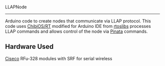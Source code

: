<pre></pre>
LLAPNode
*****
Arduino code to create nodes that communicate via LLAP protocol. This code uses [ChibiOS/RT](http://www.chibios.org/) modified for Arduino IDE from [rtoslibs](https://code.google.com/p/rtoslibs/) processes LLAP commands and allows control of the node via [Pinata](http://openmicros.org/index.php/articles/93-llap-lightweight-local-automation-protocol/pinata-the-easy-way-to-rf-control-your-micro/244-pinata-123-introduction-start-here-first) commands.

Hardware Used
-------------

[Ciseco](http://shop.ciseco.co.uk/rf-328-arduino-atmega-328-compatible-radio-transceiver-rfu-328/) RFu-328 modules with SRF for serial wireless

